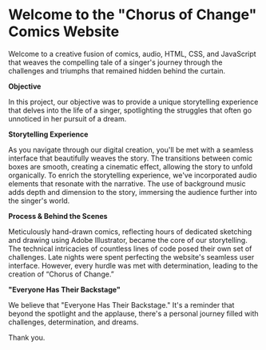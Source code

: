# Welcome to the "Chorus of Change" Comics Website

Welcome to a creative fusion of comics, audio, HTML, CSS, and JavaScript that weaves the compelling tale of a singer's journey through the challenges and triumphs that remained hidden behind the curtain.

**Objective**

In this project, our objective was to provide a unique storytelling experience that delves into the life of a singer, spotlighting the struggles that often go unnoticed in her pursuit of a dream.

**Storytelling Experience**

As you navigate through our digital creation, you'll be met with a seamless interface that beautifully weaves the story. The transitions between comic boxes are smooth, creating a cinematic effect, allowing the story to unfold organically. To enrich the storytelling experience, we've incorporated audio elements that resonate with the narrative. The use of background music adds depth and dimension to the story, immersing the audience further into the singer's world.


**Process & Behind the Scenes**

Meticulously hand-drawn comics, reflecting hours of dedicated sketching and drawing using Adobe Illustrator, became the core of our storytelling. The technical intricacies of countless lines of code posed their own set of challenges. Late nights were spent perfecting the website's seamless user interface. However, every hurdle was met with determination, leading to the creation of “Chorus of Change.”

**"Everyone Has Their Backstage"**

We believe that "Everyone Has Their Backstage." It's a reminder that beyond the spotlight and the applause, there's a personal journey filled with challenges, determination, and dreams.

Thank you.
